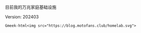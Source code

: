 目前我的万兆家庭基础设施

Version: 202403

`Gmeek-html<img src="https://blog.motofans.club/homelab.svg">`

<!-- ##{"timestamp":1616688000}## -->